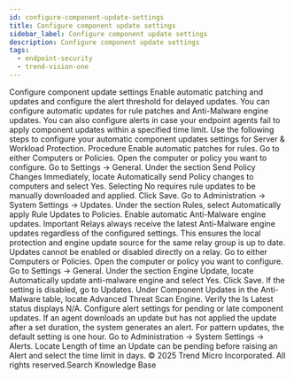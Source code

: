 ```yaml
---
id: configure-component-update-settings
title: Configure component update settings
sidebar_label: Configure component update settings
description: Configure component update settings
tags:
  - endpoint-security
  - trend-vision-one
---
```


 Configure component update settings Enable automatic patching and updates and configure the alert threshold for delayed updates. You can configure automatic updates for rule patches and Anti-Malware engine updates. You can also configure alerts in case your endpoint agents fail to apply component updates within a specified time limit. Use the following steps to configure your automatic component updates settings for Server & Workload Protection. Procedure Enable automatic patches for rules. Go to either Computers or Policies. Open the computer or policy you want to configure. Go to Settings → General. Under the section Send Policy Changes Immediately, locate Automatically send Policy changes to computers and select Yes. Selecting No requires rule updates to be manually downloaded and applied. Click Save. Go to Administration → System Settings → Updates. Under the section Rules, select Automatically apply Rule Updates to Policies. Enable automatic Anti-Malware engine updates. Important Relays always receive the latest Anti-Malware engine updates regardless of the configured settings. This ensures the local protection and engine update source for the same relay group is up to date. Updates cannot be enabled or disabled directly on a relay. Go to either Computers or Policies. Open the computer or policy you want to configure. Go to Settings → General. Under the section Engine Update, locate Automatically update anti-malware engine and select Yes. Click Save. If the setting is disabled, go to Updates. Under Component Updates in the Anti-Malware table, locate Advanced Threat Scan Engine. Verify the Is Latest status displays N/A. Configure alert settings for pending or late component updates. If an agent downloads an update but has not applied the update after a set duration, the system generates an alert. For pattern updates, the default setting is one hour. Go to Administration → System Settings → Alerts. Locate Length of time an Update can be pending before raising an Alert and select the time limit in days. © 2025 Trend Micro Incorporated. All rights reserved.Search Knowledge Base